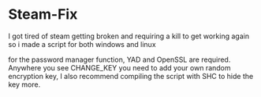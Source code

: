 # Steam-Fix
I got tired of steam getting broken and requiring a kill to get working again so i made a script for both windows and linux

for the password manager function, YAD and OpenSSL are required. Anywhere you see CHANGE_KEY you need to add your own random encryption key, I also recommend compiling the script with SHC to hide the key more.
